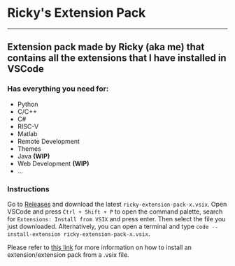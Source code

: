 # Ricky's Extension Pack

---

## Extension pack made by **Ricky** (aka me) that contains all the extensions that I have installed in VSCode

### Has everything you need for:

- Python
- C/C++
- C#
- RISC-V
- Matlab
- Remote Development
- Themes
- Java **(WIP)**
- Web Development **(WIP)**
- ...

### Instructions

Go to [Releases](https://github.com/HenriqueSFernandes/ricky-extension-pack/releases) and download the latest `ricky-extension-pack-x.vsix`.
Open VSCode and press `Ctrl + Shift + P` to open the command palette, search for `Extensions: Install from VSIX` and press enter. Then select the file you just downloaded. Alternatively, you can open a terminal and type `code --install-extension ricky-extension-pack-x.vsix`.

Please refer to [this link](https://code.visualstudio.com/docs/editor/extension-marketplace#_install-from-a-vsix) for more information on how to install an extension/extension pack from a .vsix file.
